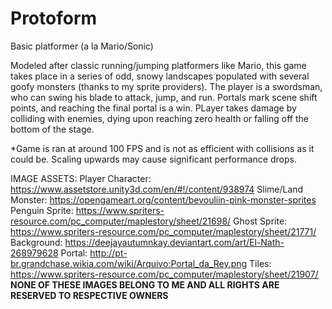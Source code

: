 # Protoform
Basic platformer (a la Mario/Sonic) 

Modeled after classic running/jumping platformers like Mario, this game takes place in a series of odd, snowy landscapes populated
with several goofy monsters (thanks to my sprite providers). The player is a swordsman, who can swing his blade to attack, jump,
and run. Portals mark scene shift points, and reaching the final portal is a win. PLayer takes damage by colliding with enemies, dying upon
reaching zero health or falling off the bottom of the stage.

*Game is ran at around 100 FPS and is not as efficient with collisions as it could be. 
Scaling upwards may cause significant performance drops.

IMAGE ASSETS:
Player Character: https://www.assetstore.unity3d.com/en/#!/content/938974
Slime/Land Monster: https://opengameart.org/content/bevouliin-pink-monster-sprites
Penguin Sprite: https://www.spriters-resource.com/pc_computer/maplestory/sheet/21698/
Ghost Sprite: https://www.spriters-resource.com/pc_computer/maplestory/sheet/21771/
Background: https://deejayautumnkay.deviantart.com/art/El-Nath-268979628
Portal: http://pt-br.grandchase.wikia.com/wiki/Arquivo:Portal_da_Rey.png
Tiles: https://www.spriters-resource.com/pc_computer/maplestory/sheet/21907/
**NONE OF THESE IMAGES BELONG TO ME AND ALL RIGHTS ARE RESERVED TO RESPECTIVE OWNERS**
